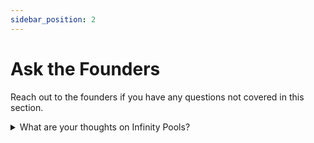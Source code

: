 ```yaml
---
sidebar_position: 2
---
```


# Ask the Founders
Reach out to the founders if you have any questions not covered in this section.

<details>
<summary>What are your thoughts on Infinity Pools?</summary>
We welcome any competition, and this is key to a healthy market and industry. That has always been and continues to be our stance.
</details>

<!-- <details>
<summary>What are your thoughts on Infinity Pools?</summary>
We welcome any competition, and this is key to a healthy market and industry. That has always been and continues to be our stance.
</br></br>
We are happy to see them on the stage, and we're excited to see that others are realizing the potential and opportunities of LP positions the same way we have since our beginning in the spring of 2021 when we started researching the math connecting LP positions to options. Getting it right is intricate, but we figured it out and we are launching in a few short months.
</br></br>
The same goes for others like GammaSwap who also joined, and we are equally happy to see more players on stage which further confirms what we set out to create.
</br></br>
The derivatives market will be many fold larger than it is today. There is room for diversification of products.
</br></br>
We believe we are truly unique and we will always focus on our users first. We are user-obsessed. That's why we are building a cutting-edge UI/UX with elements never seen before. This will be revealed soon.
</br></br>
In fact, options will be a main narrative in the next bull market — we believe that.
</details> -->
